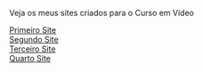 Veja os meus sites criados para o Curso em Vídeo

<a href="https://conationi.github.io/HTML-CSS/primeirosite/">Primeiro Site</a> <br>
<a href="https://conationi.github.io/HTML-CSS/segundosite/">Segundo Site</a> <br>
<a href="https://conationi.github.io/HTML-CSS/terceirosite/">Terceiro Site</a> <br>
<a href="https://conationi.github.io/HTML-CSS/quartosite/">Quarto Site</a> <br>
